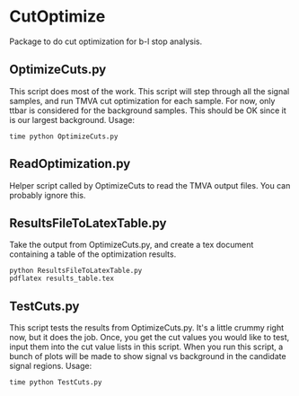 CutOptimize
===========
Package to do cut optimization for b-l stop analysis.

OptimizeCuts.py
---------------
This script does most of the work.
This script will step through all the signal samples, and run TMVA cut optimization for each sample.
For now, only ttbar is considered for the background samples.
This should be OK since it is our largest background.
Usage:

```
time python OptimizeCuts.py
```

ReadOptimization.py
-------------------
Helper script called by OptimizeCuts to read the TMVA output files. You can probably ignore this.

ResultsFileToLatexTable.py
--------------------------
Take the output from OptimizeCuts.py, and create a tex document containing a table of the optimization results.
```
python ResultsFileToLatexTable.py
pdflatex results_table.tex
```

TestCuts.py
-----------
This script tests the results from OptimizeCuts.py.
It's a little crummy right now, but it does the job.
Once, you get the cut values you would like to test, input them into the cut value lists in this script.
When you run this script, a bunch of plots will be made to show signal vs background in the candidate signal regions.
Usage:
```
time python TestCuts.py
```

